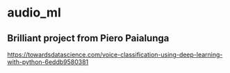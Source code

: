 # audio_ml

## Brilliant project from Piero Paialunga
https://towardsdatascience.com/voice-classification-using-deep-learning-with-python-6eddb9580381
